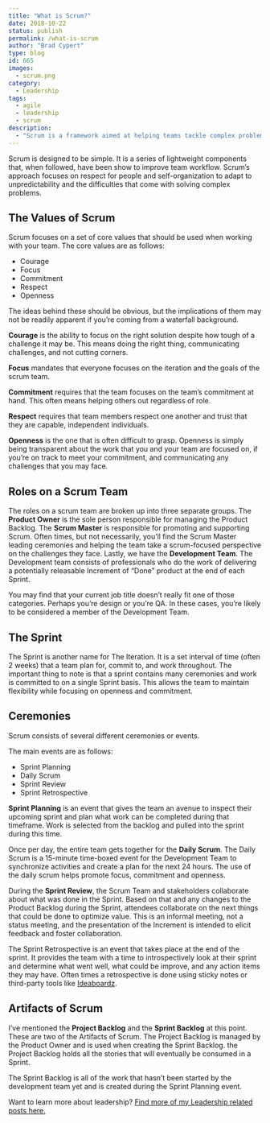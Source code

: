```yaml
---
title: "What is Scrum?"
date: 2018-10-22
status: publish
permalink: /what-is-scrum
author: "Brad Cypert"
type: blog
id: 665
images:
  - scrum.png
category:
  - Leadership
tags:
  - agile
  - leadership
  - scrum
description:
  - "Scrum is a framework aimed at helping teams tackle complex problems while creatively delivering high value products. Learn to use scrum to help your team succeed."
---
```


Scrum is designed to be simple. It is a series of lightweight components that, when followed, have been show to improve team workflow. Scrum’s approach focuses on respect for people and self-organization to adapt to unpredictability and the difficulties that come with solving complex problems.

## The Values of Scrum

Scrum focuses on a set of core values that should be used when working with your team. The core values are as follows:

- Courage
- Focus
- Commitment
- Respect
- Openness

The ideas behind these should be obvious, but the implications of them may not be readily apparent if you’re coming from a waterfall background.

**Courage** is the ability to focus on the right solution despite how tough of a challenge it may be. This means doing the right thing, communicating challenges, and not cutting corners.

**Focus** mandates that everyone focuses on the iteration and the goals of the scrum team.

**Commitment** requires that the team focuses on the team’s commitment at hand. This often means helping others out regardless of role.

**Respect** requires that team members respect one another and trust that they are capable, independent individuals.

**Openness** is the one that is often difficult to grasp. Openness is simply being transparent about the work that you and your team are focused on, if you’re on track to meet your commitment, and communicating any challenges that you may face.

## Roles on a Scrum Team

The roles on a scrum team are broken up into three separate groups. The **Product Owner** is the sole person responsible for managing the Product Backlog. The **Scrum Master** is responsible for promoting and supporting Scrum. Often times, but not necessarily, you’ll find the Scrum Master leading ceremonies and helping the team take a scrum-focused perspective on the challenges they face. Lastly, we have the **Development Team**. The Development team consists of professionals who do the work of delivering a potentially releasable Increment of “Done” product at the end of each Sprint.

You may find that your current job title doesn’t really fit one of those categories. Perhaps you’re design or you’re QA. In these cases, you’re likely to be considered a member of the Development Team.

## The Sprint

The Sprint is another name for The Iteration. It is a set interval of time (often 2 weeks) that a team plan for, commit to, and work throughout. The important thing to note is that a sprint contains many ceremonies and work is committed to on a single Sprint basis. This allows the team to maintain flexibility while focusing on openness and commitment.

## Ceremonies

Scrum consists of several different ceremonies or events.

The main events are as follows:

- Sprint Planning
- Daily Scrum
- Sprint Review
- Sprint Retrospective

**Sprint Planning** is an event that gives the team an avenue to inspect their upcoming sprint and plan what work can be completed during that timeframe. Work is selected from the backlog and pulled into the sprint during this time.

Once per day, the entire team gets together for the **Daily Scrum**. The Daily Scrum is a 15-minute time-boxed event for the Development Team to synchronize activities and create a plan for the next 24 hours. The use of the daily scrum helps promote focus, commitment and openness.

During the **Sprint Review**, the Scrum Team and stakeholders collaborate about what was done in the Sprint. Based on that and any changes to the Product Backlog during the Sprint, attendees collaborate on the next things that could be done to optimize value. This is an informal meeting, not a status meeting, and the presentation of the Increment is intended to elicit feedback and foster collaboration.

The Sprint Retrospective is an event that takes place at the end of the sprint. It provides the team with a time to introspectively look at their sprint and determine what went well, what could be improve, and any action items they may have. Often times a retrospective is done using sticky notes or third-party tools like [Ideaboardz](http://www.ideaboardz.com/).

## Artifacts of Scrum

I’ve mentioned the **Project Backlog** and the **Sprint Backlog** at this point. These are two of the Artifacts of Scrum. The Project Backlog is managed by the Product Owner and is used when creating the Sprint Backlog. the Project Backlog holds all the stories that will eventually be consumed in a Sprint.

The Sprint Backlog is all of the work that hasn’t been started by the development team yet and is created during the Sprint Planning event.

Want to learn more about leadership? [Find more of my Leadership related posts here.](http://www.bradcypert.com/category/leadership/)
